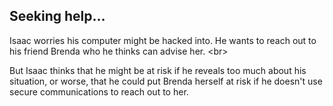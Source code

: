 
## Seeking help...

Isaac worries his computer might be hacked into. He wants to reach out to his friend Brenda who he thinks can advise her.
&lt;br&gt;

But Isaac thinks that he might be at risk if he reveals too much about his situation, or worse, that he could put Brenda herself at risk if he doesn&#39;t use secure communications to reach out to her.

